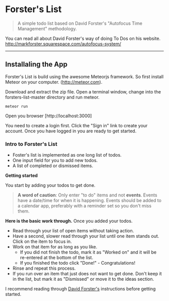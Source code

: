 # Forster's List

> A simple todo list based on David Forster's "Autofocus Time Management" methodology.

You can read all about David Forster's way of doing To Dos on his website. http://markforster.squarespace.com/autofocus-system/

---

## Installaling the App
Forster's List is build using the awesome Meteorjs framework. So first install
Meteor on your computer. (http://meteor.com).

Download and extract the zip file.
Open a terminal window, change into the forsters-list-master directory and run meteor.

    meteor run

Open you browser [http://localhost:3000]

You need to create a login first. Click the "Sign in" link to create your account.
Once you have logged in you are ready to get started.


### Intro to Forster's List
* Foster's list is implemented as one long list of todos.
* One input field for you to add new todos.
* A list of completed or dismissed items.

**Getting started**

You start by adding your todos to get done.

> **A word of caution**: Only enter "to do" items and not **events**. Events have a date/time for when it is happening. Events should be added to a calendar app, preferably with a reminder set so you don't miss them.


**Here is the basic work through.**
Once you added your todos.

* Read through your list of open items without taking action.
* Have a second, slower read through your list until one item stands out.  Click on the item to focus in.
* Work on that item for as long as you like.
  * If you did not finish the todo, mark it as "Worked on" and it will be re-entered at the bottom of the list.
  * If you finished the todo click "Done!" - Congratulations!
* Rinse and repeat this process.
* If you run over an item that just does not want to get done. Don't keep it in the list,  but mark it as "Dismissed" or move it to the ideas section.

I recommend reading through [David Forster's](http://markforster.squarespace.com/autofocus-system/) instructions before getting started.
